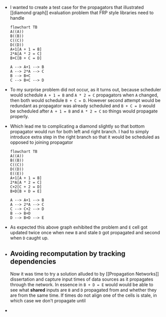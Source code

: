 - I wanted to create a test case for the propagators that illustrated [[diamond graph]] evaluation problem that FRP style libraries need to handle
  
  ```mermaid
  flowchart TB
  A((A))
  B((B))
  C((C))
  D((D))
  A+1[A + 1 = B]
  2*A[A * 2 = C]
  B+C[B + C = D]
  
  A --> A+1 --> B
  A --> 2*A --> C
  B --> B+C
  C --> B+C --> D
  ```
- To my surprise problem did not occur, as it turns out, because scheduler would schedule `A + 1 = B` and `A * 2 = C` propagators when `A` changed, then both would schedule `B + C = D`. However second attempt would be redundant as propagator was already scheduled and `B + C = D` would be scheduled after `A + 1 = B` and `A * 2 = C` so things would propagate properly.
- Which lead me to complicating a diamond slightly so that bottom propagator would run for both left and right branch. I had to simply introduce extra step in the right branch so that it would be scheduled as opposed to joining propagator
  
  ```mermaid
  flowchart TB
  A((A))
  B((B))
  C((C))
  D((D))
  E((E))
  A+1[A + 1 = B]
  2*A[A * 2 = C]
  C+2[C + 2 = D]
  B+D[B + D = E]
  
  A --> A+1 --> B
  A --> 2*A --> C
  C --> C+2 --> D
  B --> B+D
  D --> B+D --> E
  ```
- As expected this above graph exhibited the problem and `E` cell got updated twice once when new `B` and stale `D` got propagated and second when `D` caught up.
- ## Avoiding recomputation by tracking dependencies
  
  Now it was time to try a solution alluded to by [[Propagation Networks]] dissertation and capture input times of data sources as it propagates through the network. In essence in `B + D = E` would would be able to see what **shared** inputs are `B` and `D` propagated from and whether they are from the same time. If times do not align one of the cells is stale, in which case we don't propagate until
-